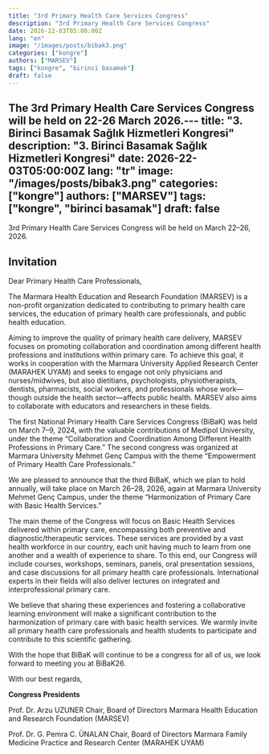 ```yaml
---
title: "3rd Primary Health Care Services Congress"
description: "3rd Primary Health Care Services Congress"
date: 2026-22-03T05:00:00Z
lang: "en"
image: "/images/posts/bibak3.png"
categories: ["kongre"]
authors: ["MARSEV"]
tags: ["kongre", "birinci basamak"]
draft: false
---
```


The 3rd Primary Health Care Services Congress will be held on 22-26 March 2026.---
title: "3. Birinci Basamak Sağlık Hizmetleri Kongresi"
description: "3. Birinci Basamak Sağlık Hizmetleri Kongresi"
date: 2026-22-03T05:00:00Z
lang: "tr"
image: "/images/posts/bibak3.png"
categories: ["kongre"]
authors: ["MARSEV"]
tags: ["kongre", "birinci basamak"]
draft: false
---

3rd Primary Health Care Services Congress will be held on March 22–26, 2026.

## Invitation

Dear Primary Health Care Professionals,

The Marmara Health Education and Research Foundation (MARSEV) is a non-profit organization dedicated to contributing to primary health care services, the education of primary health care professionals, and public health education.

Aiming to improve the quality of primary health care delivery, MARSEV focuses on promoting collaboration and coordination among different health professions and institutions within primary care. To achieve this goal, it works in cooperation with the Marmara University Applied Research Center (MARAHEK UYAM) and seeks to engage not only physicians and nurses/midwives, but also dietitians, psychologists, physiotherapists, dentists, pharmacists, social workers, and professionals whose work—though outside the health sector—affects public health. MARSEV also aims to collaborate with educators and researchers in these fields.

The first National Primary Health Care Services Congress (BiBaK) was held on March 7–9, 2024, with the valuable contributions of Medipol University, under the theme “Collaboration and Coordination Among Different Health Professions in Primary Care.” The second congress was organized at Marmara University Mehmet Genç Campus with the theme “Empowerment of Primary Health Care Professionals.”

We are pleased to announce that the third BiBaK, which we plan to hold annually, will take place on March 26–28, 2026, again at Marmara University Mehmet Genç Campus, under the theme “Harmonization of Primary Care with Basic Health Services.”

The main theme of the Congress will focus on Basic Health Services delivered within primary care, encompassing both preventive and diagnostic/therapeutic services. These services are provided by a vast health workforce in our country, each unit having much to learn from one another and a wealth of experience to share. To this end, our Congress will include courses, workshops, seminars, panels, oral presentation sessions, and case discussions for all primary health care professionals. International experts in their fields will also deliver lectures on integrated and interprofessional primary care.

We believe that sharing these experiences and fostering a collaborative learning environment will make a significant contribution to the harmonization of primary care with basic health services. We warmly invite all primary health care professionals and health students to participate and contribute to this scientific gathering.

With the hope that BiBaK will continue to be a congress for all of us, we look forward to meeting you at BiBaK26.

With our best regards,

**Congress Presidents**

Prof. Dr. Arzu UZUNER
Chair, Board of Directors
Marmara Health Education and Research Foundation (MARSEV)

Prof. Dr. G. Pemra C. ÜNALAN
Chair, Board of Directors
Marmara Family Medicine Practice and Research Center (MARAHEK UYAM)

